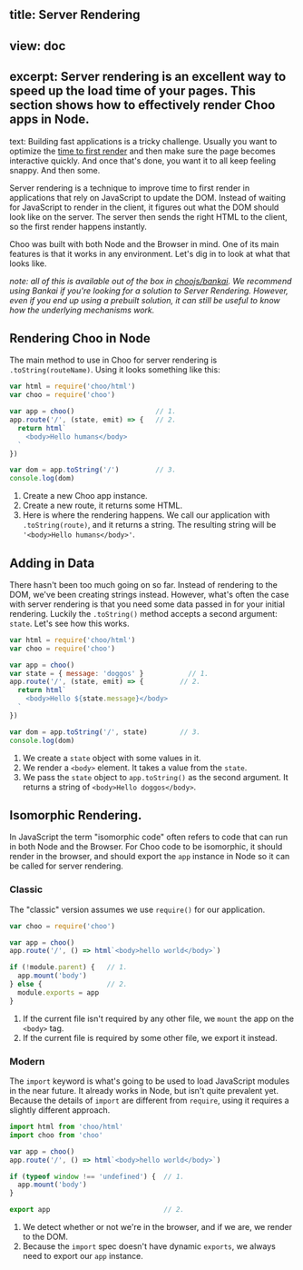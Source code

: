 title: Server Rendering
----
view: doc
----
excerpt:
Server rendering is an excellent way to speed up the load time of your pages.
This section shows how to effectively render Choo apps in Node.
----
text:
Building fast applications is a tricky challenge. Usually you want to optimize
the [time to first
render](https://developers.google.com/web/fundamentals/performance/critical-rendering-path/)
and then make sure the page becomes interactive quickly. And once that's done,
you want it to all keep feeling snappy. And then some.

Server rendering is a technique to improve time to first render in applications
that rely on JavaScript to update the DOM. Instead of waiting for JavaScript to
render in the client, it figures out what the DOM should look like on the
server. The server then sends the right HTML to the client, so the first render
happens instantly.

Choo was built with both Node and the Browser in mind. One of its main features
is that it works in any environment. Let's dig in to look at what that looks
like.

_note: all of this is available out of the box in
[choojs/bankai](https://github.com/choojs/bankai). We recommend using Bankai if
you're looking for a solution to Server Rendering. However, even if you end up
using a prebuilt solution, it can still be useful to know how the underlying
mechanisms work._

## Rendering Choo in Node
The main method to use in Choo for server rendering is `.toString(routeName)`.
Using it looks something like this:

```js
var html = require('choo/html')
var choo = require('choo')

var app = choo()                    // 1.
app.route('/', (state, emit) => {   // 2.
  return html`
    <body>Hello humans</body>
  `
})

var dom = app.toString('/')         // 3.
console.log(dom)
```

1. Create a new Choo app instance.
2. Create a new route, it returns some HTML.
3. Here is where the rendering happens. We call our application with
   `.toString(route)`, and it returns a string. The resulting string will be
   `'<body>Hello humans</body>'`.

## Adding in Data
There hasn't been too much going on so far. Instead of rendering to the DOM,
we've been creating strings instead. However, what's often the case with server
rendering is that you need some data passed in for your initial rendering.
Luckily the `.toString()` method accepts a second argument: `state`. Let's see
how this works.

```js
var html = require('choo/html')
var choo = require('choo')

var app = choo()
var state = { message: 'doggos' }           // 1.
app.route('/', (state, emit) => {         // 2.
  return html`
    <body>Hello ${state.message}</body>
  `
})

var dom = app.toString('/', state)        // 3.
console.log(dom)
```

1. We create a `state` object with some values in it.
2. We render a `<body>` element. It takes a value from the `state`.
3. We pass the `state` object to `app.toString()` as the second argument. It
   returns a string of `<body>Hello doggos</body>`.

## Isomorphic Rendering.
In JavaScript the term "isomorphic code" often refers to code that can run in
both Node and the Browser. For Choo code to be isomorphic, it should render in
the browser, and should export the `app` instance in Node so it can be called
for server rendering.

### Classic
The "classic" version assumes we use `require()` for our application.
```js
var choo = require('choo')

var app = choo()
app.route('/', () => html`<body>hello world</body>`)

if (!module.parent) {   // 1.
  app.mount('body')
} else {                // 2.
  module.exports = app
}
```

1. If the current file isn't required by any other file, we `mount` the app on
 the `<body>` tag.
2. If the current file is required by some other file, we export it instead.

### Modern
The `import` keyword is what's going to be used to load JavaScript modules in
the near future. It already works in Node, but isn't quite prevalent yet.
Because the details of `import` are different from `require`, using it requires
a slightly different approach.

```js
import html from 'choo/html'
import choo from 'choo'

var app = choo()
app.route('/', () => html`<body>hello world</body>`)

if (typeof window !== 'undefined') {  // 1.
  app.mount('body')
}

export app                            // 2.
```

1. We detect whether or not we're in the browser, and if we are, we render to
   the DOM.
2. Because the `import` spec doesn't have dynamic `exports`, we always need to
   export our `app` instance.
